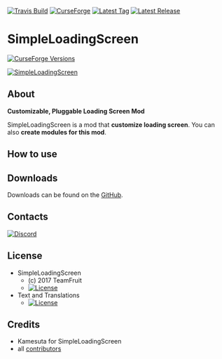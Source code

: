 [![Travis Build](https://img.shields.io/travis/Team-Fruit/SimpleLoadingScreen.svg?label=Travis%20Build&style=flat)](https://travis-ci.org/Team-Fruit/SimpleLoadingScreen)
[![CurseForge](http://cf.way2muchnoise.eu/SimpleLoadingScreen.svg)](https://minecraft.curseforge.com/projects/SimpleLoadingScreen)
[![Latest Tag](https://img.shields.io/github/tag/Team-Fruit/SimpleLoadingScreen.svg?label=Latest%20Tag&style=flat)](https://github.com/Team-Fruit/SimpleLoadingScreen/tags)
[![Latest Release](https://img.shields.io/github/release/Team-Fruit/SimpleLoadingScreen.svg?label=Latest%20Release&style=flat)](https://github.com/Team-Fruit/SimpleLoadingScreen/releases)

# SimpleLoadingScreen

[![CurseForge Versions](http://cf.way2muchnoise.eu/versions/SimpleLoadingScreen.svg)](https://minecraft.curseforge.com/projects/SimpleLoadingScreen/files)

[![SimpleLoadingScreen](https://i.gyazo.com/236dc51bb26880ef29640794416c5492.png)](https://minecraft.curseforge.com/projects/SimpleLoadingScreen)

## About

**Customizable, Pluggable Loading Screen Mod**

SimpleLoadingScreen is a mod that **customize loading screen**.
You can also **create modules for this mod**.

## How to use

## Downloads

Downloads can be found on the [GitHub](https://github.com/Team-Fruit/SimpleLoadingScreen/releases).

## Contacts

[![Discord](https://discordapp.com/assets/bb408e0343ddedc0967f246f7e89cebf.svg)](https://discord.gg/zAmvPqV)

## License

* SimpleLoadingScreen
  - (c) 2017 TeamFruit
  - [![License](https://img.shields.io/badge/License-MIT-blue.svg?style=flat)](https://raw.githubusercontent.com/Team-Fruit/SimpleLoadingScreen/master/LICENSE.md)
* Text and Translations
  - [![License](https://img.shields.io/badge/License-No%20Restriction-green.svg?style=flat)](https://creativecommons.org/publicdomain/zero/1.0/)

## Credits

* Kamesuta for SimpleLoadingScreen
* all [contributors](https://github.com/Team-Fruit/SimpleLoadingScreen/graphs/contributors)